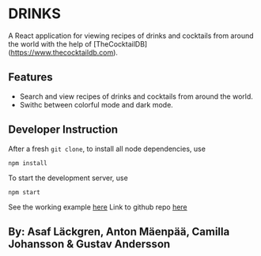 # DRINKS </br>
A React application for viewing recipes of drinks and cocktails from around the world with the help of [TheCocktailDB] (https://www.thecocktaildb.com).

## Features
- Search and view recipes of drinks and cocktails from around the world.
- Swithc between colorful mode and dark mode.

## Developer Instruction
After a fresh `git clone`, to install all node dependencies, use
```shell
npm install
```
To start the development server, use
```shell
npm start
```

See the working example [here](https://intradastingly.github.io/HANGOVER-CURE/)
Link to github repo [here](https://github.com/intradastingly/HANGOVER-CURE)



## By: Asaf Läckgren, Anton Mäenpää, Camilla Johansson & Gustav Andersson
